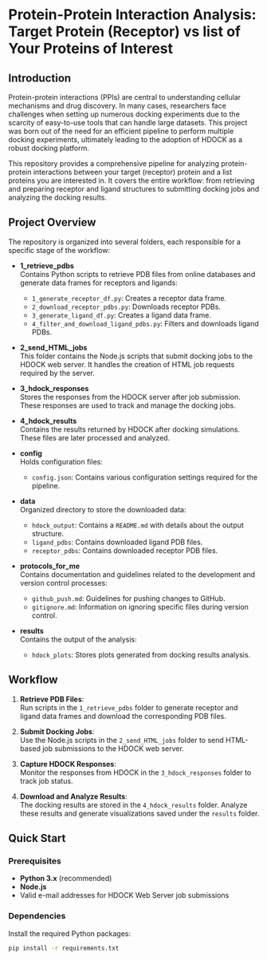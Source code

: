# Protein-Protein Interaction Analysis: Target Protein (Receptor) vs list of Your Proteins of Interest

## Introduction

Protein-protein interactions (PPIs) are central to understanding cellular mechanisms and drug discovery. In many cases, researchers face challenges when setting up numerous docking experiments due to the scarcity of easy-to-use tools that can handle large datasets. This project was born out of the need for an efficient pipeline to perform multiple docking experiments, ultimately leading to the adoption of HDOCK as a robust docking platform.

This repository provides a comprehensive pipeline for analyzing protein-protein interactions between your target (receptor) protein and a list proteins you are interested in. It covers the entire workflow: from retrieving and preparing receptor and ligand structures to submitting docking jobs and analyzing the docking results.

## Project Overview

The repository is organized into several folders, each responsible for a specific stage of the workflow:

- **1_retrieve_pdbs**  
  Contains Python scripts to retrieve PDB files from online databases and generate data frames for receptors and ligands:
  - `1_generate_receptor_df.py`: Creates a receptor data frame.
  - `2_download_receptor_pdbs.py`: Downloads receptor PDBs.
  - `3_generate_ligand_df.py`: Creates a ligand data frame.
  - `4_filter_and_download_ligand_pdbs.py`: Filters and downloads ligand PDBs.

- **2_send_HTML_jobs**  
  This folder contains the Node.js scripts that submit docking jobs to the HDOCK web server. It handles the creation of HTML job requests required by the server.

- **3_hdock_responses**  
  Stores the responses from the HDOCK server after job submission. These responses are used to track and manage the docking jobs.

- **4_hdock_results**  
  Contains the results returned by HDOCK after docking simulations. These files are later processed and analyzed.

- **config**  
  Holds configuration files:
  - `config.json`: Contains various configuration settings required for the pipeline.

- **data**  
  Organized directory to store the downloaded data:
  - `hdock_output`: Contains a `README.md` with details about the output structure.
  - `ligand_pdbs`: Contains downloaded ligand PDB files.
  - `receptor_pdbs`: Contains downloaded receptor PDB files.

- **protocols_for_me**  
  Contains documentation and guidelines related to the development and version control processes:
  - `github_push.md`: Guidelines for pushing changes to GitHub.
  - `gitignore.md`: Information on ignoring specific files during version control.

- **results**  
  Contains the output of the analysis:
  - `hdock_plots`: Stores plots generated from docking results analysis.

## Workflow

1. **Retrieve PDB Files**:  
   Run scripts in the `1_retrieve_pdbs` folder to generate receptor and ligand data frames and download the corresponding PDB files.

2. **Submit Docking Jobs**:  
   Use the Node.js scripts in the `2_send_HTML_jobs` folder to send HTML-based job submissions to the HDOCK web server.

3. **Capture HDOCK Responses**:  
   Monitor the responses from HDOCK in the `3_hdock_responses` folder to track job status.

4. **Download and Analyze Results**:  
   The docking results are stored in the `4_hdock_results` folder. Analyze these results and generate visualizations saved under the `results` folder.

## Quick Start

### Prerequisites

- **Python 3.x** (recommended)
- **Node.js**
- Valid e-mail addresses for HDOCK Web Server job submissions

### Dependencies

Install the required Python packages:

```bash
pip install -r requirements.txt
